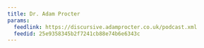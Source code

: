 ```yaml
---
title: Dr. Adam Procter
params:
  feedlink: https://discursive.adamprocter.co.uk/podcast.xml
  feedid: 25e9358345b2f7241cb88e74b6e6343c
---
```

